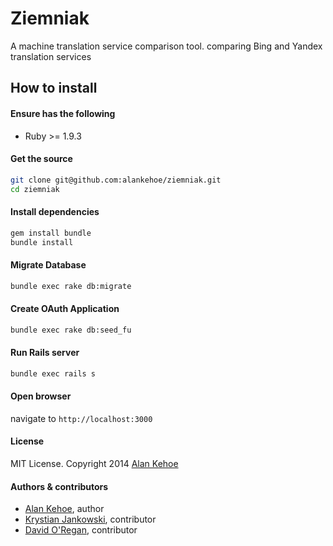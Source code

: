 # Ziemniak

A machine translation service comparison tool. comparing
Bing and Yandex translation services

## How to install

#### Ensure has the following
* Ruby >= 1.9.3

#### Get the source
```bash
git clone git@github.com:alankehoe/ziemniak.git
cd ziemniak
```

#### Install dependencies
```bash
gem install bundle
bundle install
```

#### Migrate Database
```bash
bundle exec rake db:migrate
```

#### Create OAuth Application
```bash
bundle exec rake db:seed_fu
```

#### Run Rails server
```bash
bundle exec rails s
```

#### Open browser
navigate to `http://localhost:3000`


#### License

MIT License. Copyright 2014 [Alan Kehoe](https://github.com/alankehoe)

#### Authors & contributors

* [Alan Kehoe](https://github.com/alankehoe), author
* [Krystian Jankowski](https://github.com/jankowk2), contributor
* [David O'Regan](https://github.com/Oregand), contributor